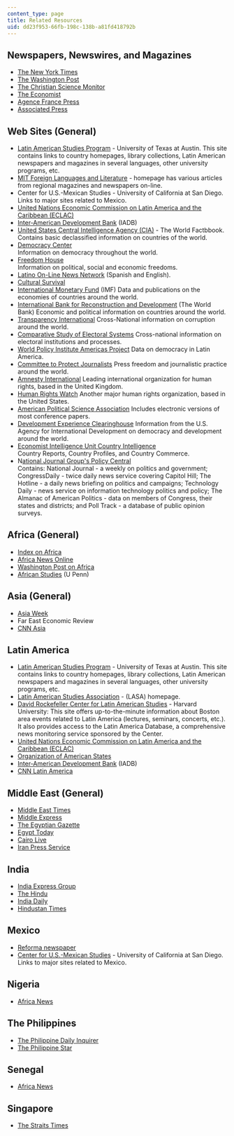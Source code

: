 ```yaml
---
content_type: page
title: Related Resources
uid: dd23f953-66fb-198c-138b-a81fd418792b
---
```


Newspapers, Newswires, and Magazines
------------------------------------

*   [The New York Times](http://www.nytimes.com/)
*   [The Washington Post](http://www.washingtonpost.com/)
*   [The Christian Science Monitor](http://www.csmonitor.com/)
*   [The Economist](http://www.economist.com/)
*   [Agence France Press](http://www.afp.com/en/)
*   [Associated Press](http://www.ap.org/)

Web Sites (General)
-------------------

*   [Latin American Studies Program](https://lasp.einaudi.cornell.edu/) - University of Texas at Austin. This site contains links to country homepages, library collections, Latin American newspapers and magazines in several languages, other university programs, etc.
*   [MIT Foreign Languages and Literature](http://web.mit.edu/fll/www/) - homepage has various articles from regional magazines and newspapers on-line.
*   Center for U.S.-Mexican Studies - University of California at San Diego. Links to major sites related to Mexico.
*   [United Nations Economic Commission on Latin America and the Caribbean (ECLAC)](https://www.cepal.org/en)
*   [Inter-American Development Bank](http://www.iadb.org/) (IADB)
*   [United States Central Intelligence Agency (CIA)](https://www.cia.gov/library/publications/the-world-factbook/index.html) - The World Factbbook. Contains basic declassified information on countries of the world.
*   [Democracy Center](http://www.democracyctr.org/)  
    Information on democracy throughout the world.
*   [Freedom House](http://www.freedomhouse.org/)  
    Information on political, social and economic freedoms.
*   [Latino On-Line News Network](http://ctlatinonews.com/) (Spanish and English).
*   [Cultural Survival](http://www.cs.org/)
*   [International Monetary Fund](http://www.imf.org/) (IMF) Data and publications on the economies of countries around the world.
*   [International Bank for Reconstruction and Development](http://www.worldbank.org/) (The World Bank) Economic and political information on countries around the world.
*   [Transparency International](http://www.transparency.org/) Cross-National information on corruption around the world.
*   [Comparative Study of Electoral Systems](http://www.umich.edu/~cses/) Cross-national information on electoral institutions and processes.
*   [World Policy Institute Americas Project](http://www.worldpolicy.org/fellows-by-area-of-expertise) Data on democracy in Latin America.
*   [Committee to Protect Journalists](http://www.cpj.org/) Press freedom and journalistic practice around the world.
*   [Amnesty International](http://www.amnesty.org/) Leading international organization for human rights, based in the United Kingdom.
*   [Human Rights Watch](http://www.hrw.org/) Another major human rights organization, based in the United States.
*   [American Political Science Association](http://www.apsanet.org/) Includes electronic versions of most conference papers.
*   [Development Experience Clearinghouse](https://dec.usaid.gov/dec/home/Default.aspx) Information from the U.S. Agency for International Development on democracy and development around the world.
*   [Economist Intelligence Unit Country Intelligence](https://country.eiu.com/AllCountries.aspx)  
    Country Reports, Country Profiles, and Country Commerce.
*   N[ational Journal Group's Policy Central](https://clio.columbia.edu/databases/3020149)  
    Contains: National Journal - a weekly on politics and government; CongressDaily - twice daily news service covering Capitol Hill; The Hotline - a daily news briefing on politics and campaigns; Technology Daily - news service on information technology politics and policy; The Almanac of American Politics - data on members of Congress, their states and districts; and Poll Track - a database of public opinion surveys.

Africa (General)
----------------

*   [Index on Africa](http://www.afrika.no/)
*   [Africa News Online](http://allafrica.com/)
*   [Washington Post on Africa](http://www.washingtonpost.com/)
*   [African Studies](https://africana.sas.upenn.edu/) (U Penn)

Asia (General)
--------------

*   [Asia Week](http://www.pathfinder.com/pathfinder/index.html)
*   Far East Economic Review
*   [CNN Asia](http://edition.cnn.com/ASIA/)

Latin America
-------------

*   [Latin American Studies Program](https://lasp.einaudi.cornell.edu/) - University of Texas at Austin. This site contains links to country homepages, library collections, Latin American newspapers and magazines in several languages, other university programs, etc.
*   [Latin American Studies Association](http://lasa.international.pitt.edu/) - (LASA) homepage.
*   [David Rockefeller Center for Latin American Studies](http://drclas.harvard.edu/) - Harvard University: This site offers up-to-the-minute information about Boston area events related to Latin America (lectures, seminars, concerts, etc.). It also provides access to the Latin America Database, a comprehensive news monitoring service sponsored by the Center.
*   [United Nations Economic Commission on Latin America and the Caribbean (ECLAC)](http://www.eclac.cl/default.asp?idioma=IN)
*   [Organization of American States](https://www.britannica.com/topic/Organization-of-American-States)
*   [Inter-American Development Bank](http://www.iadb.org/) (IADB)
*   [CNN Latin America](http://www.cnn.com/WORLD/americas/archive/)

Middle East (General)
---------------------

*   [Middle East Times](http://www.mideast-times.com/)
*   [Middle Express](http://www.middlexpress.com/)
*   [The Egyptian Gazette](http://www.egy.com/)
*   [Egypt Today](http://www.egypttoday.com/)
*   [Cairo Live](http://www.cairolive.com/)
*   [Iran Press Service](http://www.acronymfinder.com/Iran-Press-Service-(IPS).html)

India
-----

*   [India Express Group](http://www.expressindia.com/)
*   [The Hindu](http://www.indiaserver.com./thehindu/)
*   [India Daily](http://www.allindiadaily.com/)
*   [Hindustan Times](http://www.hindustantimes.com/)

Mexico
------

*   [Reforma newspaper](http://www.reforma.com/)
*   [Center for U.S.-Mexican Studies](http://usmex.ucsd.edu/) - University of California at San Diego. Links to major sites related to Mexico.

Nigeria
-------

*   [Africa News](http://allafrica.com/nigeria)

The Philippines
---------------

*   [The Philippine Daily Inquirer](http://www.inquirer.net/)
*   [The Philippine Star](http://www.philstar.com/)

Senegal
-------

*   [Africa News](http://allafrica.com/senegal/)

Singapore
---------

*   [The Straits Times](http://www.straitstimes.com/singapore)